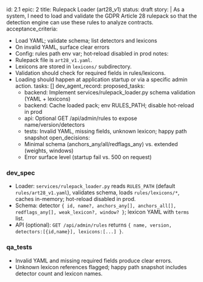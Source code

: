 id: 2.1
epic: 2
title: Rulepack Loader (art28_v1)
status: draft
story: |
  As a system, I need to load and validate the GDPR Article 28 rulepack so that the detection engine can use these rules to analyze contracts.
acceptance_criteria:
  - Load YAML; validate schema; list detectors and lexicons
  - On invalid YAML, surface clear errors
  - Config: rules path env var; hot‑reload disabled in prod
notes:
  - Rulepack file is `art28_v1.yaml`.
  - Lexicons are stored in `lexicons/` subdirectory.
  - Validation should check for required fields in rules/lexicons.
  - Loading should happen at application startup or via a specific admin action.
tasks: []
dev_agent_record:
  proposed_tasks:
    - backend: Implement services/rulepack_loader.py schema validation (YAML + lexicons)
    - backend: Cache loaded pack; env RULES_PATH; disable hot-reload in prod
    - api: Optional GET /api/admin/rules to expose name/version/detectors
    - tests: Invalid YAML, missing fields, unknown lexicon; happy path snapshot
  open_decisions:
    - Minimal schema (anchors_any/all/redflags_any) vs. extended (weights, windows)
    - Error surface level (startup fail vs. 500 on request)

### dev_spec

- Loader: `services/rulepack_loader.py` reads `RULES_PATH` (default `rules/art28_v1.yaml`), validates schema, loads `rules/lexicons/*`, caches in-memory; hot-reload disabled in prod.
- Schema: detector `{ id, name?, anchors_any[], anchors_all[], redflags_any[], weak_lexicon?, window? }`; lexicon YAML with `terms` list.
- API (optional): `GET /api/admin/rules` returns `{ name, version, detectors:[{id,name}], lexicons:[...] }`.

### qa_tests

- Invalid YAML and missing required fields produce clear errors.
- Unknown lexicon references flagged; happy path snapshot includes detector count and lexicon names.
